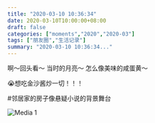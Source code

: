 ```yaml
---
title: "2020-03-10 10:36:34"
date: 2020-03-10T10:00:00+08:00
draft: false
categories: ["moments","2020","2020-03"]
tags: ["朋友圈","生活记录"]
summary: "2020-03-10 10:36:34..."
---
```


啊～回头看～
当时的月亮～
怎么像美味的咸蛋黄～

😭想吃金沙酱炒一切！！！

#邻居家的房子像悬疑小说的背景舞台

![Media 1](/Moments/photos/2020-03-10/202003101036340.jpg)

